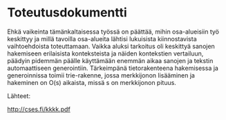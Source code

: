 # Toteutusdokumentti

Ehkä vaikeinta tämänkaltaisessa työssä on päättää, mihin osa-alueisiin työ keskittyy ja millä tavoilla osa-alueita lähtisi lukuisista kiinnostavista vaihtoehdoista toteuttamaan. Vaikka aluksi tarkoitus oli keskittyä sanojen hakemiseen erilaisista konteksteista ja näiden kontekstien vertailuun, päädyin pidemmän päälle käyttämään enemmän aikaa sanojen ja tekstin automaattiseen generointiin. Tärkeimpänä tietorakenteena hakemisessa ja generoinnissa toimii trie-rakenne, jossa merkkijonon lisääminen ja hakeminen on O(s) aikaista, missä s on merkkijonon pituus.






Lähteet:

http://cses.fi/kkkk.pdf
